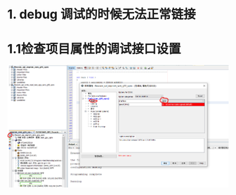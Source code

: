 
# 1. debug 调试的时候无法正常链接
# 1.1检查项目属性的调试接口设置
![image](https://github.com/yuchengstudio/Harmony/blob/master/MplabX%E8%B0%83%E8%AF%95/reference/harmony%203%20debug%20issue_001.png)

